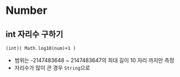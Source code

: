 # Number

## int 자리수 구하기
```
(int)( Math.log10(num)+1 )
```
- 범위는 -2147483648 ~ 2147483647의 최대 길이 10 자리 까지만 측정
- 자리수가 많이 큰 경우 `String`으로

